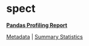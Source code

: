 # spect

[**Pandas Profiling Report**](https://epistasislab.github.io/penn-ml-benchmarks/profile/spect.html)

[Metadata](metadata.yaml) | [Summary Statistics](summary_stats.csv)

